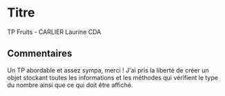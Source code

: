 # Titre

TP Fruits - CARLIER Laurine CDA

## Commentaires 

Un TP abordable et assez sympa, merci ! 
J'ai pris la liberté de créer un objet stockant toutes les informations et les méthodes qui vérifient le type du nombre ainsi que ce qui doit être affiché. 
